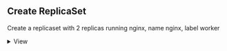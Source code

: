 ## Create ReplicaSet
Create a replicaset with 2 replicas running nginx, name nginx, label worker
<details>
  <summary>View</summary>
  
  ```
apiVersion: apps/v1
kind: ReplicaSet
metadata: 
  name: myrs
spec:
  template:
    metadata:
      name: myapp
      labels:
        type: worker
    spec:
      containers:
      - name: nginx
        image: nginx
  replicas: 2
  selector:
    matchLabels:
      type: worker
  ```

## Scale ReplicaSet
How can we scale the replica set from 2 to 3
<details>
  <summary>View</summary>
  
  Change the definition file:
  ```
  kubectl replace -f replica.yaml 
  ```
  
  ```
apiVersion: apps/v1
kind: ReplicaSet
metadata: 
  name: myrs
spec:
  template:
    metadata:
      name: myapp
      labels:
        type: worker
    spec:
      containers:
      - name: nginx
        image: nginx
  replicas: 3
  selector:
    matchLabels:
      type: worker
  ```
  
  Run kubectl scale
  ```
  kubectl scale --replicas=3 replicaset myrs
  kubectl scale --replicas=3 -f replica.yaml
  ```
